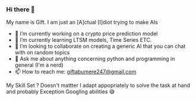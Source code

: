 ### Hi there 👋
My name is Gift. I am just an [A]ctual [I]diot trying to make AIs

- 🔭 I’m currently working on a crypto price prediction model
- 🌱 I’m currently learning LTSM models, Time Series ETC.
- 👯 I’m looking to collaborate on creating a generic AI that you can chat with on random topics
- 💬 Ask me about anything concerning python and programming in general (I'm a nerd)
- 📫 How to reach me: giftabumere247@gmail.com

My Skill Set ?
Doesn't mattter
I adapt appopriately to solve the task at hand and probably Exception Googling abilities 😅

